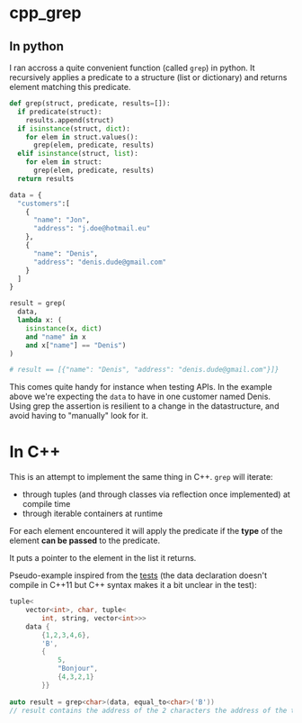 # cpp_grep

## In python
I ran accross a quite convenient function (called `grep`) in python. It recursively applies a predicate to a structure (list or dictionary) and returns element matching this predicate. 

```python
def grep(struct, predicate, results=[]):
  if predicate(struct):
    results.append(struct)
  if isinstance(struct, dict):
    for elem in struct.values():
      grep(elem, predicate, results)
  elif isinstance(struct, list):
    for elem in struct:
      grep(elem, predicate, results)
  return results

data = {
  "customers":[
    {
      "name": "Jon",
      "address": "j.doe@hotmail.eu"
    },
    {
      "name": "Denis",
      "address": "denis.dude@gmail.com"
    }
  ]
}

result = grep(
  data,
  lambda x: (
    isinstance(x, dict)
    and "name" in x 
    and x["name"] == "Denis")
)

# result == [{"name": "Denis", "address": "denis.dude@gmail.com"}]}
```

This comes quite handy for instance when testing APIs. In the example above we're expecting the `data` to have in one customer named Denis. Using grep the assertion is resilient to a change in the datastructure, and avoid having to "manually" look for it.

# In C++

This is an attempt to implement the same thing in C++. `grep` will iterate:
* through tuples (and through classes via reflection once implemented) at compile time
* through iterable containers at runtime

For each element encountered it will apply the predicate if the **type** of the element **can be passed** to the predicate. 

It puts a pointer to the element in the list it returns.

Pseudo-example inspired from the [tests](https://github.com/bkhant1/cpp_grep/blob/master/tests/grep.cpp) (the data declaration doesn't compile in C++11 but C++ syntax makes it a bit unclear in the test):

```cpp
tuple<
    vector<int>, char, tuple<
        int, string, vector<int>>>
    data {
    	{1,2,3,4,6},
    	'B',
    	{
    	    5,
    	    "Bonjour",
    	    {4,3,2,1}
	    }}
	    
auto result = grep<char>(data, equal_to<char>('B'))
// result contains the address of the 2 characters the address of the two 'B's in data. It took 1 + size("Bonjour") evaluation - one per character
```
